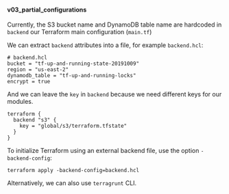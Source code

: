 #### v03_partial_configurations ####

Currently, the S3 bucket name and DynamoDB table name are hardcoded in `backend` our Terraform main configuration (`main.tf`)

We can extract `backend` attributes into a file, for example `backend.hcl`:
```hcl
# backend.hcl
bucket = "tf-up-and-running-state-20191009"
region = "us-east-2"
dynamodb_table = "tf-up-and-running-locks"
encrypt = true
```

And we can leave the `key` in `backend` because we need different keys for our modules.
```hcl
terraform {
  backend "s3" {
    key = "global/s3/terraform.tfstate"
  }
}
```

To initialize Terraform using an external backend file, use the option `-backend-config`:
```console
terraform apply -backend-config=backend.hcl
```

Alternatively, we can also use `terragrunt` CLI.
